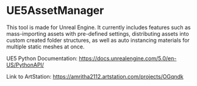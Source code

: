 # UE5AssetManager

This tool is made for Unreal Engine. It currently includes features such as mass-importing assets with pre-defined settings, distributing assets into custom created folder structures, as well as auto instancing materials for multiple static meshes at once.

UE5 Python Documentation: https://docs.unrealengine.com/5.0/en-US/PythonAPI/

Link to ArtStation: https://amritha2112.artstation.com/projects/OGqndk

